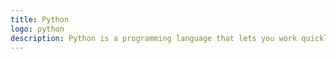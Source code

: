 ```yaml
---
title: Python
logo: python
description: Python is a programming language that lets you work quickly and integrate systems more effectively
---
```


